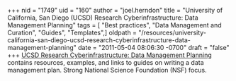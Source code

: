 +++
nid = "1749"
uid = "160"
author = "joel.herndon"
title = "University of California, San Diego (UCSD) Research Cyberinfrastructure: Data Management Planning"
tags = [ "Best practices", "Data Management and Curation", "Guides", "Templates",]
oldpath = "/resources/university-california-san-diego-ucsd-research-cyberinfrastructure-data-management-planning"
date = "2011-05-04 08:06:30 -0700"
draft = "false"
+++
[UCSD Research Cyberinfrastructure: Data Management
Planning](http://rci.ucsd.edu/data-curation/dmp.html) contains
resources, examples, and links to guides on writing a data management
plan. Strong National Science Foundation (NSF) focus.
